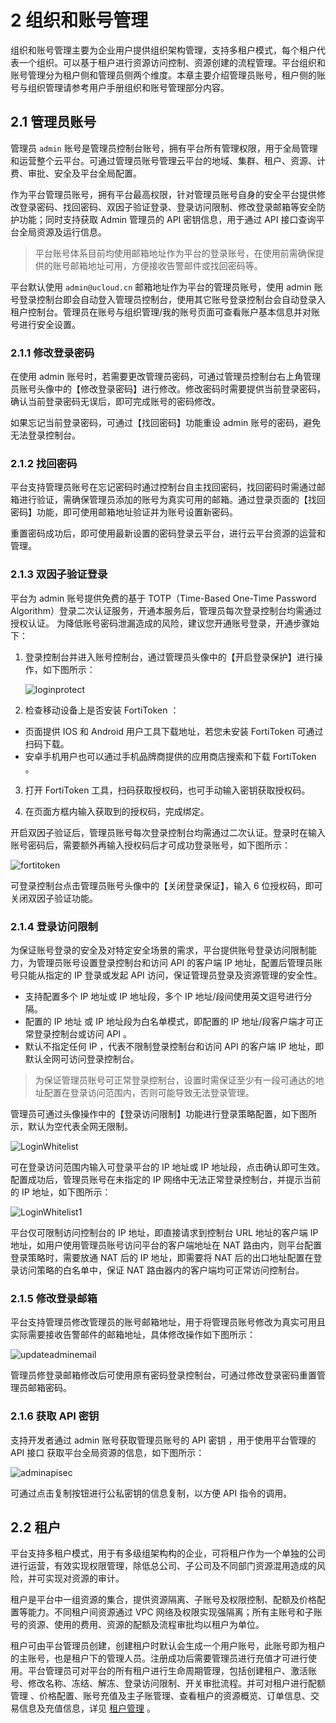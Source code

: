 # 2 组织和账号管理

组织和账号管理主要为企业用户提供组织架构管理，支持多租户模式，每个租户代表一个组织。可以基于租户进行资源访问控制、资源创建的流程管理。平台组织和账号管理分为租户侧和管理员侧两个维度。本章主要介绍管理员账号，租户侧的账号与组织管理请参考用户手册组织和账号管理部分内容。

## 2.1 管理员账号

管理员 `admin` 账号是管理员控制台账号，拥有平台所有管理权限，用于全局管理和运营整个云平台。可通过管理员账号管理云平台的地域、集群、租户、资源、计费、审批、安全及平台全局配置。

作为平台管理员账号，拥有平台最高权限，针对管理员账号自身的安全平台提供修改登录密码、找回密码、双因子验证登录、登录访问限制、修改登录邮箱等安全防护功能；同时支持获取 Admin 管理员的 API 密钥信息，用于通过 API 接口查询平台全局资源及运行信息。

> 平台账号体系目前均使用邮箱地址作为平台的登录账号，在使用前需确保提供的账号邮箱地址可用，方便接收告警邮件或找回密码等。

平台默认使用 `admin@ucloud.cn` 邮箱地址作为平台的管理员账号，使用 admin 账号登录控制台即会自动登入管理员控制台，使用其它账号登录控制台会自动登录入租户控制台。管理员在账号与组织管理/我的账号页面可查看账户基本信息并对账号进行安全设置。

### 2.1.1 修改登录密码

在使用 admin 账号时，若需要更改管理员密码，可通过管理员控制台右上角管理员账号头像中的【修改登录密码】进行修改。修改密码时需要提供当前登录密码，确认当前登录密码无误后，即可完成账号的密码修改。

如果忘记当前登录密码，可通过【找回密码】功能重设 admin 账号的密码，避免无法登录控制台。

### 2.1.2 找回密码

平台支持管理员账号在忘记密码时通过控制台自主找回密码，找回密码时需通过邮箱进行验证，需确保管理员添加的账号为真实可用的邮箱。通过登录⻚面的【找回密码】功能，即可使用邮箱地址验证并为账号设置新密码。

重置密码成功后，即可使用最新设置的密码登录云平台，进行云平台资源的运营和管理。

### 2.1.3 双因子验证登录

平台为 admin 账号提供免费的基于 TOTP（Time-Based One-Time Password Algorithm）登录二次认证服务，开通本服务后，管理员每次登录控制台均需通过授权认证。 为降低账号密码泄漏造成的风险，建议您开通账号登录，开通步骤始下：

1. 登录控制台并进入账号控制台，通过管理员头像中的【开启登录保护】进行操作，如下图所示：

   ![loginprotect](../images/adminguide/loginprotect.png)

2. 检查移动设备上是否安装 FortiToken ：

- 页面提供 IOS 和 Android 用户工具下载地址，若您未安装 FortiToken 可通过扫码下载。
- 安卓手机用户也可以通过手机品牌商提供的应用商店搜索和下载 FortiToken 。

3. 打开 FortiToken 工具，扫码获取授权码，也可手动输入密钥获取授权码。

4. 在页面方框内输入获取到的授权码，完成绑定。

开启双因子验证后，管理员账号每次登录控制台均需通过二次认证。登录时在输入账号密码后，需要额外再输入授权码后才可成功登录账号，如下图所示：

![fortitoken](../images/adminguide/fortitokenlogin.png)

可登录控制台点击管理员账号头像中的【关闭登录保证】，输入 6 位授权码，即可关闭双因子验证功能。

### 2.1.4 登录访问限制

为保证账号登录的安全及对特定安全场景的需求，平台提供账号登录访问限制能力，为管理员账号设置登录控制台和访问 API 的客户端 IP 地址，配置后管理员账号只能从指定的 IP 登录或发起 API 访问，保证管理员登录及资源管理的安全性。

* 支持配置多个 IP 地址或 IP 地址段，多个 IP 地址/段间使用英文逗号进行分隔。
* 配置的 IP 地址 或 IP 地址段为白名单模式，即配置的 IP 地址/段客户端才可正常登录控制台或访问 API 。
* 默认不指定任何 IP ，代表不限制登录控制台和访问 API 的客户端 IP 地址，即默认全网可访问登录控制台。

> 为保证管理员账号可正常登录控制台，设置时需保证至少有一段可通达的地址配置在登录访问范围内，否则可能导致无法登录管理。

管理员可通过头像操作中的【登录访问限制】功能进行登录策略配置，如下图所示，默认为空代表全网无限制。

![LoginWhitelist](../images/adminguide/LoginWhitelist.png)

可在登录访问范围内输入可登录平台的 IP 地址或 IP 地址段，点击确认即可生效。配置成功后，管理员账号在未指定的 IP 网络中无法正常登录控制台，并提示当前的 IP 地址，如下图所示：

![LoginWhitelist1](../images/adminguide/LoginWhitelist1.png)

平台仅可限制访问控制台的 IP 地址，即直接请求到控制台 URL 地址的客户端 IP 地址，如用户使用管理员账号访问平台的客户端地址在 NAT 路由内，则平台配置登录策略时，需要放通 NAT 后的 IP 地址，即需要将 NAT 后的出口地址配置在登录访问策略的白名单中，保证 NAT 路由器内的客户端均可正常访问控制台。

### 2.1.5 修改登录邮箱

平台支持管理员修改管理员的账号邮箱地址，用于将管理员账号修改为真实可用且实际需要接收告警邮件的邮箱地址，具体修改操作如下图所示：

![updateadminemail](../images/adminguide/updateadminemail.png)

管理员修登录邮箱修改后可使用原有密码登录控制台，可通过修改登录密码重置管理员邮箱密码。

### 2.1.6 获取 API 密钥

支持开发者通过 admin 账号获取管理员账号的 API 密钥 ，用于使用平台管理的 API 接口 获取平台全局资源的信息，如下图所示：

![adminapisec](../images/adminguide/adminapisec.png)

可通过点击复制按钮进行公私密钥的信息复制，以方便 API 指令的调用。

## 2.2 租户 

平台支持多租户模式，用于有多级组架构构的企业，可将租户作为一个单独的公司进行运营，有效实现权限管理，除低总公司、子公司及不同部门资源混用造成的风险，并可实现对资源的审计。

租户是平台中一组资源的集合，提供资源隔离、子账号及权限控制、配额及价格配置等能力。不同租户间资源通过 VPC 网络及权限实现强隔离；所有主账号和子账号的资源、使用的费用、资源的配额及流程审批均以租户为单位。

租户可由平台管理员创建，创建租户时默认会生成一个用户账号，此账号即为租户的主账号，也是租户下的管理人员。注册成功后需要管理员进行充值才可进行使用。平台管理员可对平台的所有租户进行生命周期管理，包括创建租户、激活账号、修改名称、冻结、解冻、登录访问限制、开关审批流程。并可对租户进行配额管理 、价格配置、账号充值及主子账管理、查看租户的资源概览、订单信息、交易信息及充值信息，详见 [租户管理](#_7-租户管理) 。

